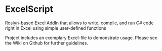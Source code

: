 # ExcelScript
Roslyn-based Excel AddIn that allows to write, compile, and run C# code right in Excel using simple user-defined functions

Project includes an exemplary Excel-file to demonstrate usage. Please see the Wiki on Github for further guidelines.
